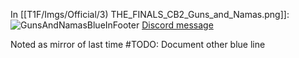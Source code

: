 In [[T1F/Imgs/Official/3) THE_FINALS_CB2_Guns_and_Namas.png]]:
![GunsAndNamasBlueInFooter](https://media.discordapp.net/attachments/1011929497139953744/1128721776059359302/image.png)
[Discord message](https://discord.com/channels/1008696016318513243/1011929497139953744/1128721776252289074)

Noted as mirror of last time #TODO: Document other blue line
